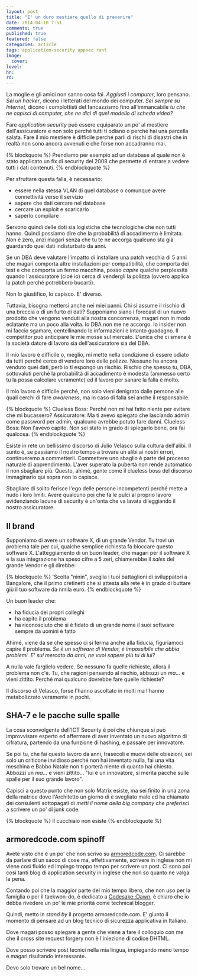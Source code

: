 ```yaml
---
layout: post
title: "E' un duro mestiere quello di prevenire"
date: 2014-04-10 7:51
comments: true
published: true
featured: false
categories: article
tags: application-security appsec rant
image:
  cover:
level:
hn:
rd:
---
```


La moglie e gli amici non sanno cosa fai. _Aggiusti i computer_, loro pensano.
_Sei un hacker_, dicono i letterati del mondo dei computer. _Sei sempre su
Internet_, dicono i complottisti del fancazzismo fino all'immancabile _tu che
ne capisci di computer, che ne dici di quel modello di scheda video?_

Fare _application security_ può essere equiparato un po' al mestiere
dell'assicuratore e non solo perché tutti ti odiano o perché hai una parcella
salata. Fare il mio mestiere è difficile perché parli di rischi di disastri che
in realtà non sono ancora avvenuti e che forse non accadranno mai.

{% blockquote %}
Prendiamo per esempio ad un database al quale non è stato applicato un fix di security del 2008 che permette di entrare a vedere tutti i dati contenuti.
{% endblockquote %}

Per sfruttare questa falla, è necessario:

* essere nella stessa VLAN di quel database o comunque avere connettività verso
  il servizio
* sapere che dati cercare nel database
* cercare un exploit e scaricarlo
* saperlo compilare

Servono quindi delle doti sia logistiche che tecnologiche che non tutti hanno.
Quindi possiamo dire che la probabilità di accadimento è limitata. Non è zero,
anzi magari senza che tu te ne accorga qualcuno sta già guardando quei dati
indisturbato da anni.

Se un DBA deve valutare l'impatto di installare una patch vecchia di 5 anni che
magari comporta altre installazioni per compatibilità, che comporta dei test e
che comporta un fermo macchina, posso _capire_ qualche perplessità quando
l'assicuratore (cioé io) cerca di vendergli la polizza (ovvero applica la patch
perché potrebbero bucarti).

Non lo giustifico, lo capisco. E' diverso.

Tuttavia, bisogna mettersi anche nei miei panni. Chi si assume il rischio di
una breccia o di un furto di dati? Supponiamo siano i forecast di un nuovo
prodotto che vengono venduti alla nostra concorrenza, magari non in modo
eclatante ma un poco alla volta. Io DBA non me ne accorgo. Io insider non mi
faccio sgamare, centellinando le informazioni e intanto guadagno. Il competitor
può anticipare le mie mosse sul mercato. L'unica che ci smena è la società
datore di lavoro sia dell'assicuratore sia del DBA.

Il mio lavoro è difficile o, meglio, mi mette nella condizione di essere odiato
da tutti perché cerco di vendere loro delle polizze. Nessuno ha ancora venduto
quei dati, però io ti espongo un rischio. Rischio che spesso tu, DBA,
sottovaluti perché la probabilità di accadimento è modesta (ammesso certo tu la
possa calcolare veramente) ed il lavoro per sanare la falla è molto.

Il mio lavoro è difficile perché, non solo vieni denigrato dalle persone alle
quali cerchi di fare _awareness_, ma in caso di falla sei anche il
responsabile.

{% blockquote %}
Clueless Boss: Perché non mi hai fatto niente per evitare che mi bucassero?
Assicuratore: Ma ti avevo spiegato che lasciando admin come password per admin, qualcuno avrebbe potuto fare danni.
Clueless Boss: Non l'avevo capito. Non sei stato in grado di spiegarlo bene, ora fai qualcosa.
{% endblockquote %}

Esiste in rete un bellissimo discorso di Julio Velasco sulla cultura
dell'alibi. Il sunto è, se passiamo il nostro tempo a trovare un alibi ai
nostri errori, continueremo a commetterli. Commettere uno sbaglio è parte del
processo naturale di apprendimento. L'aver superato la pubertà non rende
automatico il non sbagliare più. Questo, ahimé, gente come il clueless boss del
discorso immaginario qui sopra non lo capisce.

Sbagliare di solito ferisce l'ego delle persone incompetenti perché mette a
nudo i loro limiti. Avere qualcuno poi che fa le pulci al proprio lavoro
evidenziando lacune di security è un'onta che va lavata dileggiando il nostro
assicuratore.

## Il brand

Supponiamo di avere un software X, di un grande Vendor. Tu trovi un problema
tale per cui, qualche semplice richiesta fa bloccare questo software X.
L'atteggiamento di un buon leader, che magari per il software X e la sua
integrazione ha speso cifre a 5 zeri, chiamerebbe il _sales_ del grande Vendor
e gli direbbe:

{% blockquote %}
'Scolta "ninin", sveglia i tuoi battaglioni di sviluppatori a Bangalore, che il primo cretinetti che si attesta alla rete è in grado di buttare giù il tuo software da nmila euro.
{% endblockquote %}

Un buon leader che:

* ha fiducia dei propri colleghi
* ha capito il problema
* ha riconosciuto che si è fidato di un grande nome il suoi software sempre da
  uomini è fatto

Ahimé, viene da se che spesso ci si ferma anche alla fiducia, figuriamoci
capire il problema. _Se è un software di Vendor, è impossibile che abbia
problemi. E' sul mercato da anni, ne vuoi sapere più tu di lui?_

A nulla vale farglielo vedere. Se nessuno fa quelle richieste, allora il
problema non c'è. Tu, che ragioni pensando al rischio, abbozzi un _ma..._ e
vieni zittito. Perché mai qualcuno dovrebbe fare quelle richieste?

Il discorso di Velasco, forse l'hanno ascoltato in molti ma l'hanno
metabolizzato veramente in pochi.

## SHA-7 e le pacche sulle spalle

La cosa sconvolgente dell'ICT Security è poi che chiunque si può improvvisare
esperto ed affermare di aver inventato un nuovo algoritmo di cifratura,
partendo da una funzione di hashing, e passare per innovatore.

Se poi tu, che fai questo lavoro da anni, trasecoli e muovi delle obiezioni,
sei solo un criticone invidioso perché non hai inventato nulla, fai una vita
meschina e Babbo Natale non ti porterà niente di quanto hai chiesto. Abbozzi un
_ma..._ e vieni zittito... "lui è un innovatore, si merita pacche sulle spalle
per il suo grande lavoro".

Capisci a questo punto che non solo Matrix esiste, ma sei finito in una zona
della matrice dove l'Architetto un giorno di è svegliato male ed ha chiamato
dei consulenti sottopagati di _metti il nome della big company che preferisci_
a scrivere un po' di junk code.

{% blockquote %}
Il cucchiaio non esiste
{% endblockquote %}

## armoredcode.com spinoff

Avete visto che è un po' che non scrivo su
[armoredcode.com](http://armoredcode.com). Ci sarebbe da parlare di un sacco di
cose ma, effettivamente, scrivere in inglese non mi viene così fluido ed
impiego troppo tempo per scrivere un post. Ci sono poi così tanti blog di
application security in inglese che non so quanto ne valga la pena.

Contando poi che la maggior parte del mio tempo libero, che non uso per la
famiglia o per il taekwon-do, è dedicato a
[Codesake::Dawn](http://dawn.codesake.com), è chiaro che io debba rivedere un
po' le mie priorità come technical blogger.

Quindi, metto in _stand by_ il progetto armoredcode.com. E' giunto il momento
di pensare ad un blog tecnico di sicurezza applicativa in Italiano.

Dove magari posso spiegare a gente che viene a fare il colloquio con me che il
cross site request forgery non è l'iniezione di codice DHTML. 

Dove posso scrivere post tecnici nella mia lingua, impiegando meno tempo e
magari risultando interessante.

Devo solo trovare un bel nome...
